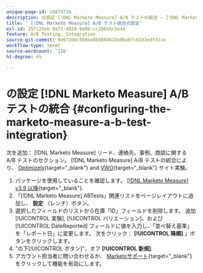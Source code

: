 ```yaml
---
unique-page-id: 18874726
description: の設定 [!DNL Marketo Measure] A/B テストの統合 — [!DNL Marketo Measure]
title: ' [!DNL Marketo Measure] A/B テスト統合の設定'
exl-id: 25fc25eb-9a72-4824-9a98-cc286e5c1e4a
feature: A/B Testing, Integration
source-git-commit: 9e672d0c568ee0b889461bb8ba6fc6333edf31ce
workflow-type: tm+mt
source-wordcount: '116'
ht-degree: 6%

---
```


# の設定 [!DNL Marketo Measure] A/B テストの統合 {#configuring-the-marketo-measure-a-b-test-integration}

次を追加： [!DNL Marketo Measure] リード、連絡先、事例、商談に関する A/B テストのセクション。 [!DNL Marketo Measure] A/B テストの統合により、 [Optimizely](https://www.optimizely.com/){target="_blank"} and [VWO](https://vwo.com/){target="_blank"} サイト実験。

1. パッケージを使用していることを確認します。 [[!DNL Marketo Measure] v3.9 以降](https://appexchange.salesforce.com/appxListingDetail?listingId=a0N3000000B3KLuEAN){target="_blank"}.
1. 「[!DNL Marketo Measure] ABTests」関連リストをページレイアウトに追加し、 **設定** （レンチ）ボタン。
1. 選択したフィールドのリストから在庫「ID」フィールドを削除します。 追加 [!UICONTROL 実験], [!UICONTROL バリエーション]、および [!UICONTROL DateReported] フィールドに値を入力し、「並べ替え基準」を「レポート日」に変更します。 次をクリック： **[!UICONTROL 降順]** 」ボタンをクリックします。
1. &quot;の下[!UICONTROL ボタン]&quot;，オフ **[!UICONTROL 新規]**.
1. アカウント担当者に問い合わせるか、 [Marketoサポート](https://nation.marketo.com/t5/support/ct-p/Support){target="_blank"} をクリックして機能を有効にします。
